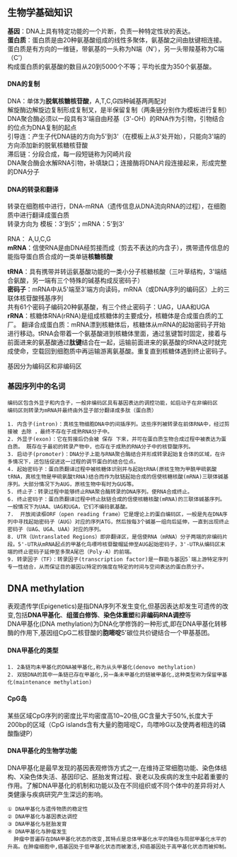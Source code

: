 ## 生物学基础知识
**基因**：DNA上具有特定功能的一个片断，负责一种特定性状的表达。   
**蛋白质**：蛋白质是由20种氨基酸组成的线性多聚体，氨基酸之间由肽键相连接。   
蛋白质是有方向的一维链，带氨基的一头称为N端（N’），另一头带羧基称为C端（C’）   
构成蛋白质的氨基酸的数目从20到5000个不等；平均长度为350个氨基酸。   
#### DNA的复制
DNA：单体为**脱氧核糖核苷酸**，A,T,C,G四种碱基两两配对  
解旋酶边解旋边复制形成复制叉，是半保留复制（两条链分别作为模板进行复制）  
DNA聚合酶必须以一段具有3'端自由羟基（3'-OH）的RNA作为引物，引物结合的位点为DNA复制的起点  
引导连：产生子代DNA链的方向为5'到3'（在模板上从3'处开始），只能向3'端的方向添加新的脱氧核糖核苷酸  
滞后链：分段合成，每一段短链称为冈崎片段  
DNA聚合酶会水解RNA引物，补填缺口；连接酶将DNA片段连接起来，形成完整的DNA分子   
#### DNA的转录和翻译  
转录在细胞核中进行，DNA-mRNA（遗传信息从DNA流向RNA的过程），在细胞质中进行翻译成蛋白质  
转录方向为 模板：3'到5'；mRNA：5'到3'  

RNA： A,U,C,G  
**mRNA**：信使RNA是由DNA经剪接而成（剪去不表达的内含子），携带遗传信息的能指导蛋白质合成的一类单链**核糖核酸**  

**tRNA**：具有携带并转运氨基酸功能的一类小分子核糖核酸（三叶草结构，3'端结合氨酸，另一端有三个特殊的碱基构成反密码子）   
**密码子**：mRNA中从5'端至3'端方向读码，mRNA（或DNA序列的编码区）上的三联体核苷酸残基序列   
共有61个密码子编码20种氨基酸，有三个终止密码子：UAG，UAA和UGA   
**rRNA**：核糖体RNA(rRNA)是组成核糖体的主要成分，核糖体是合成蛋白质的工厂。
翻译合成蛋白质：mRNA漂到核糖体后，核糖体从mRNA的起始密码子开始进行移动。tRNA会带着一个氨基酸进到核糖体里面，通过氢键暂时固定，接着与前面进来的氨基酸通过**肽键**结合在一起，运输前面进来的氨基酸的tRNA这时就完成使命，空载回到细胞质中再运输游离氨基酸。重复直到核糖体遇到终止密码子。

基因分为编码区和非编码区
### 基因序列中的名词   
    编码区包含外显子和内含子，一般非编码区具有基因表达的调控功能，如启动子在非编码区   
    编码区则转录为mRNA并最终由外显子部分翻译成多肽（蛋白质）   
    
    1. 内含子(intron)：真核生物细胞DNA中的间插序列。这些序列被转录在前体RNA中，经过剪接被 去除 ，最终不存在于成熟RNA分子中。
    2. 外显子(exon)：它在剪接后仍会被 保存 下来，并可在蛋白质生物合成过程中被表达为蛋白质。 既存在于最初的转录产物中，也存在于成熟的RNA分子中的核苷酸序列。 
    3. 启动子(promoter)：DNA分子上能与RNA聚合酶结合并形成转录起始复合体的区域，在许多情况下，还包括促进这一过程的调节蛋白的结合位点。
    4. 起始密码子：蛋白质翻译过程中被核糖体识别并与起始tRNA(原核生物为甲酰甲硫氨酸tRNA，真核生物是甲硫氨酸tRNA)结合而作为肽链起始合成的信使核糖核酸(mRNA)三联体碱基序列。大部分情况下为AUG，原核生物中有时为GUG等。
    5. 终止子：转录过程中能够终止RNA聚合酶转录的DNA序列。使RNA合成终止。
    6. 终止密码子：蛋白质翻译过程中终止肽链合成的信使核糖核酸(mRNA)的三联体碱基序列。一般情况下为UAA、UAG和UGA，它们不编码氨基酸。
    7.  开放阅读框ORF（open reading frame）它是理论上的蛋白编码区，一般是先在DNA序列中寻找起始密码子（AUG）对应的序列ATG，然后按每3个碱基一组向后延伸，一直到出现终止密码子（UAG、UGA、UAA）对应的序列。
    8. UTR（Untranslated Regions）即非翻译区，是信使RNA（mRNA）分子两端的非编码片段。5'-UTR从mRNA起点的甲基化鸟嘌呤核苷酸帽延伸至AUG起始密码子，3'-UTR从编码区末端的终止密码子延伸至多聚A尾巴（Poly-A）的前端。
    9. 转录因子（TF）：转录因子(transcription factor)是一群能与基因5`端上游特定序列专一性结合，从而保证目的基因以特定的强度在特定的时间与空间表达的蛋白质分子。
    
## DNA methylation
表观遗传学(Epigenetics)是指DNA序列不发生变化,但基因表达却发生可遗传的改变,包括**DNA甲基化**、**组蛋白修饰**、**染色体重塑**和**非编码RNA调控**等    
DNA甲基化(DNA methylation)为DNA化学修饰的一种形式,即在DNA甲基化转移酶的作用下,基因组CpG二核苷酸的**胞嘧啶**5'碳位共价键结合一个甲基基团。
#### DNA甲基化的类型    
    1. 2条链均未甲基化的DNA被甲基化,称为从头甲基化(denovo methylation)
    2. 双链DNA的其中一条链已存在甲基化,另一条未甲基化的链被甲基化,这种类型称为保留甲基化(maintenance methylation)
#### CpG岛
某些区域CpG序列的密度比平均密度高10~20倍,GC含量大于50%,长度大于200bp的区域（CpG islands含有大量的胞嘧啶C，鸟嘌呤G以及使两者相连的磷酸酯键P）
#### DNA甲基化的生物学功能
DNA甲基化是最早发现的基因表观修饰方式之一,在维持正常细胞功能、染色体结构、X染色体失活、基因印记、胚胎发育过程、衰老以及疾病的发生中起着重要的作用。了解DNA甲基化的机制和功能以及在不同组织或不同个体中的差异将对人类健康与疾病研究产生深远的影响。   

    ① DNA甲基化与遗传物质的稳定性   
    ② DNA甲基化与基因表达调控   
    ③ DNA甲基化与胚胎发育   
    ④ DNA甲基化与肿瘤发生   
      肿瘤中普遍存在DNA甲基化状态的改变,其特点是总体甲基化水平的降低与局部甲基化水平的升高。在肿瘤细胞中,癌基因处于低甲基化状态而被激活,抑癌基因处于高甲基化状态而被抑制。
